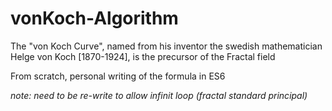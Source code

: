 # vonKoch-Algorithm
The "von Koch Curve", named from his inventor the swedish mathematician Helge von Koch [1870-1924], is the precursor of the Fractal field

From scratch, personal writing of the formula in ES6

*note: need to be re-write to allow infinit loop (fractal standard principal)*
